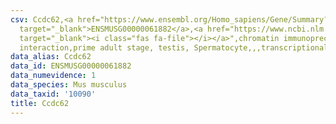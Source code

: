 ```yaml
---
csv: Ccdc62,<a href="https://www.ensembl.org/Homo_sapiens/Gene/Summary?db=core;g=ENSMUSG00000061882"
  target="_blank">ENSMUSG00000061882</a>,<a href="https://www.ncbi.nlm.nih.gov/pubmed/25450459"
  target="_blank"><i class="fas fa-file"></i></a>",chromatin immunoprecipitation assay,direct
  interaction,prime adult stage, testis, Spermatocyte,,,transcriptional regulation,
data_alias: Ccdc62
data_id: ENSMUSG00000061882
data_numevidence: 1
data_species: Mus musculus
data_taxid: '10090'
title: Ccdc62
---
```

